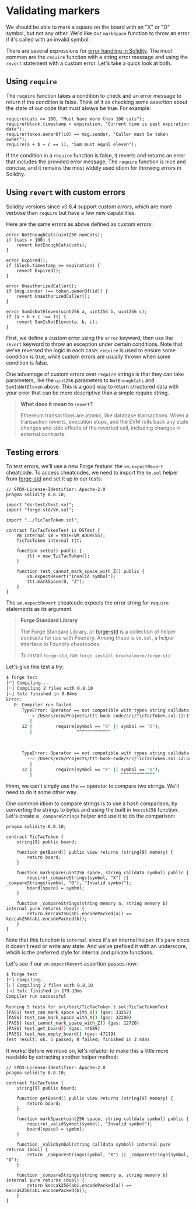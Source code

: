 # Validating markers

We should be able to mark a square on the board with an "X" or "O" symbol, but not any other. We'd like our `markSpace` function to throw an error if it's called with an invalid symbol. 

There are several expressions for [error handling in Solidity](https://docs.soliditylang.org/en/latest/control-structures.html#error-handling-assert-require-revert-and-exceptions). The most common are the `require` function with a string error message and using the `revert` statement with a custom error. Let's take a quick look at both.

## Using `require`
The `require` function takes a condition to check and an error message to return if the condition is false. Think of it as checking some assertion about the state of our code that must always be true. For example:

```solidity
require(cats >= 100, "Must have more than 100 cats");
require(block.timestamp < expiration, "Current time is past expiration date");
require(token.ownerOf(id) == msg.sender, "Caller must be token owner");
require(a + b + c == 11, "Sum must equal eleven");
```

If the condition in a `require` function is false, it reverts and returns an error that includes the provided error message. The `require` function is nice and concise, and it remains the most widely used idiom for throwing errors in Solidity.    

## Using `revert` with custom errors 

Solidity versions since v0.8.4 support _custom errors_, which are more verbose than `require` but have a few new capabilities.

Here are the same errors as above defined as custom errors:

```solidity
error NotEnoughCats(uint256 numCats);
if (cats < 100) {
    revert NotEnoughCats(cats);
}

error Expired();
if (block.timestamp >= expiration) {
    revert Expired();
}

error UnauthorizedCaller();
if (msg.sender !== token.ownerOf(id)) {
    revert UnauthorizedCaller();
}

error SumIsNotEleven(uint256 a, uint256 b, uint256 c);
if (a + b + c !== 11) {
    revert SumIsNotEleven(a, b, c);
}
```

First, we define a custom error using the `error` keyword, then use the `revert` keyword to throw an exception under certain conditions. Note that we've reversed the logic in each case: `require` is used to ensure some condition is true, while custom errors are usually thrown when some condition is false.

One advantage of custom errors over `require` strings is that they can take parameters, like the `uint256` parameters to `NotEnoughCats` and `SumIsNotEleven` above. This is a good way to return structured data with your error that can be more descriptive than a simple require string.

> **What does it mean to `revert`?**
>
> Ethereum transactions are atomic, like database transactions. When a transaction reverts, execution stops, and the EVM rolls back any state changes and side effects of the reverted call, including changes in external contracts.

## Testing errors
To test errors, we'll use a new Forge feature: the `vm.expectRevert` cheatcode. To access cheatcodes, we need to import the `Vm.sol` helper from [forge-std](https://github.com/brockelmore/forge-std) and set it up in our tests: 

```solidity
// SPDX-License-Identifier: Apache-2.0
pragma solidity 0.8.10;

import "ds-test/test.sol";
import "forge-std/Vm.sol";

import "../TicTacToken.sol";

contract TicTacTokenTest is DSTest {
    Vm internal vm = Vm(HEVM_ADDRESS);
    TicTacToken internal ttt;

    function setUp() public {
        ttt = new TicTacToken();
    }
    
    function test_cannot_mark_space_with_Z() public {
        vm.expectRevert("Invalid symbol");
        ttt.markSpace(0, "Z");
    }
}
```

The `vm.expectRevert` cheatcode expects the error string for `require` statements as its argument.

> **Forge Standard Library**
>
> The Forge Standard Library, or [forge-std](https://github.com/brockelmore/forge-std) is a collection of helper contracts for use with Foundry. Among these is `Vm.sol`, a helper interface to Foundry cheatcodes.
>
> To install `forge-std`, run `forge install brockelmore/forge-std`

Let's give this test a try:

```bash
$ forge test
[⠊] Compiling...
[⠒] Compiling 2 files with 0.8.10
[⠢] Solc finished in 9.84ms
Error: 
   0: Compiler run failed
      TypeError: Operator == not compatible with types string calldata and literal_string "X"
        --> /Users/ecm/Projects/ttt-book-code/src/TicTacToken.sol:12:17:
         |
      12 |         require(symbol == "X" || symbol == "O");
         |                 ^^^^^^^^^^^^^

      

      TypeError: Operator == not compatible with types string calldata and literal_string "O"
        --> /Users/ecm/Projects/ttt-book-code/src/TicTacToken.sol:12:34:
         |
      12 |         require(symbol == "X" || symbol == "O");
         |                                  ^^^^^^^^^^^^^
```

Hmm, we can't simply use the `==` operator to compare two strings. We'll need to do it some other way. 

One common idiom to compare strings is to use a hash comparison, by converting the strings to bytes and using the built in `keccak256` function. Let's create a `_compareStrings` helper and use it to do the comparison:

```solidity
pragma solidity 0.8.10;

contract TicTacToken {
    string[9] public board;

    function getBoard() public view returns (string[9] memory) {
        return board;
    }

    function markSpace(uint256 space, string calldata symbol) public {
        require(_compareStrings(symbol, "X") || _compareStrings(symbol, "O"), "Invalid symbol");
        board[space] = symbol;
    }

    function _compareStrings(string memory a, string memory b) internal pure returns (bool) {
        return keccak256(abi.encodePacked(a)) == keccak256(abi.encodePacked(b));
    }
}
```

Note that this function is `internal` since it's an internal helper. It's `pure` since it doesn't read or write any state. And we've prefixed it with an underscore, whcih is the preferred style for internal and private functions.

Let's see if our `vm.expectRevert` assertion passes now:

```bash
$ forge test
[⠊] Compiling...
[⠆] Compiling 2 files with 0.8.10
[⠰] Solc finished in 179.19ms
Compiler run successful

Running 5 tests for src/test/TicTacToken.t.sol:TicTacTokenTest
[PASS] test_can_mark_space_with_O() (gas: 33252)
[PASS] test_can_mark_space_with_X() (gas: 32280)
[PASS] test_cannot_mark_space_with_Z() (gas: 12720)
[PASS] test_get_board() (gas: 44689)
[PASS] test_has_empty_board() (gas: 47219)
Test result: ok. 5 passed; 0 failed; finished in 2.44ms
```

It works! Before we move on, let's refactor to make this a little more readable by extracting another helper method:

```solidity
// SPDX-License-Identifier: Apache-2.0
pragma solidity 0.8.10;

contract TicTacToken {
    string[9] public board;

    function getBoard() public view returns (string[9] memory) {
        return board;
    }

    function markSpace(uint256 space, string calldata symbol) public {
        require(_validSymbol(symbol), "Invalid symbol");
        board[space] = symbol;
    }

    function _validSymbol(string calldata symbol) internal pure returns (bool) {
        return _compareStrings(symbol, "X") || _compareStrings(symbol, "O");
    }

    function _compareStrings(string memory a, string memory b) internal pure returns (bool) {
        return keccak256(abi.encodePacked(a)) == keccak256(abi.encodePacked(b));
    }
}
```
